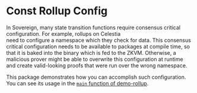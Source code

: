 # Const Rollup Config

In Sovereign, many state transition functions require consensus critical configuration. For example, rollups on Celestia  
need to configure a namespace which they check for data. This consensus critical configuration needs to be available
to packages at compile time, so that it is baked into the binary which is fed to the ZKVM. Otherwise, a malicious
prover might be able to overwrite this configuration at runtime and create valid-looking proofs that were run
over the wrong namespace.

This package demonstrates how you can accomplish such configuration. You can see its usage in the [`main` function of demo-rollup](../demo-rollup/src/main.rs).
